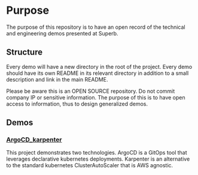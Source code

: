 # Purpose
The purpose of this repository is to have an open record of the technical and engineering demos presented at Superb.

## Structure
Every demo will have a new directory in the root of the project. Every demo should have its own README in its relevant directory in addition to a small description and link in the main README.

Please be aware this is an OPEN SOURCE repository. Do not commit company IP or sensitive information. The purpose of this is to have open access to information, thus to design generalized demos.

## Demos
### [ArgoCD_karpenter](argoCD_karpenter/README.md)
This project demonstrates two technologies. ArgoCD is a GitOps tool that leverages declarative kubernetes deployments. Karpenter is an alternative to the standard kubernetes ClusterAutoScaler that is AWS agnostic.
